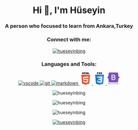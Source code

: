 <h1 align="center">Hi 👋, I'm Hüseyin</h1>

<h3 align="center">A person who focused to learn from Ankara,Turkey</h3>

<h3 align="center">Connect with me:</h3>
<p align="center"> <a href="https://linkedin.com/in/hueseyinbing" target="blank"><img align="center" src="https://raw.githubusercontent.com/rahuldkjain/github-profile-readme-generator/master/src/images/icons/Social/linked-in-alt.svg" alt="hueseyinbing" height="30" width="40" /></a> </p>

<h3 align="center">Languages and Tools:</h3>

<p align="center"> <a href="https://code.visualstudio.com" target="_blank" rel="noreferrer"> <img src="https://cdn.jsdelivr.net/gh/devicons/devicon/icons/vscode/vscode-original.svg" alt="vscode" width="40" height="40"/> </a> <a href="https://git-scm.com/" target="_blank" rel="noreferrer"> <img src="https://www.vectorlogo.zone/logos/git-scm/git-scm-icon.svg" alt="git" width="40" height="40"/> </a> <a href="https://www.markdownguide.org" target="_blank" rel="noreferrer"> <img src="https://upload.wikimedia.org/wikipedia/commons/thumb/4/48/Markdown-mark.svg/208px-Markdown-mark.svg.png" alt="markdown" width="40" height="40"/> </a> <a href="https://www.w3.org/html/" target="_blank" rel="noreferrer"> <img src="https://raw.githubusercontent.com/devicons/devicon/master/icons/html5/html5-original-wordmark.svg" alt="html5" width="40" height="40"/> </a> <a href="https://www.w3schools.com/css/" target="_blank" rel="noreferrer"> <img src="https://raw.githubusercontent.com/devicons/devicon/master/icons/css3/css3-original-wordmark.svg" alt="css3" width="40" height="40"/> </a> <a href="https://getbootstrap.com" target="_blank" rel="noreferrer"> <img src="https://raw.githubusercontent.com/devicons/devicon/master/icons/bootstrap/bootstrap-plain-wordmark.svg" alt="bootstrap" width="40" height="40"/> </a> </p>

<p align="center"><img src="https://github-readme-stats.vercel.app/api/top-langs?username=hueseyinbing&show_icons=true&locale=en&layout=compact" alt="hueseyinbing" /></p>

<p align="center"><img src="https://github-readme-streak-stats.herokuapp.com/?user=hueseyinbing&" alt="hueseyinbing" /></p>

<p align="center"><img src="https://github-readme-stats.vercel.app/api?username=hueseyinbing&show_icons=true&locale=en" alt="hueseyinbing" /></p>

<p align="center"> <a href="https://github.com/ryo-ma/github-profile-trophy"><img src="https://github-profile-trophy.vercel.app/?username=hueseyinbing" alt="hueseyinbing" /></a> </p>
